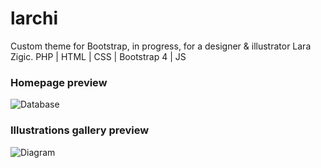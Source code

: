 # larchi
Custom theme for Bootstrap, in progress, for a designer &amp; illustrator Lara Zigic. 
PHP | HTML | CSS | Bootstrap 4 | JS


### Homepage preview
![Database](https://i.ibb.co/WzmCdLY/larchi-web.jpg)

### Illustrations gallery preview
![Diagram](https://i.ibb.co/1v0XYp4/larchi-gallery.png)
